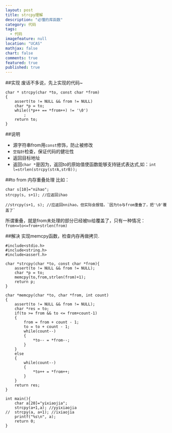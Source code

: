 ```yaml
---
layout: post
title: strcpy理解
description: "必懂的库函数"
category: 代码
tags: 
  - 代码
imagefeature: null
location: "UCAS"
mathjax: false
chart: false
comments: true
featured: true
published: true
---
```

##实现
废话不多说，先上实现的代码~

	char * strcpy(char *to, const char *from)
	{
		assert(to != NULL && from != NULL)
		char *p = to;
		while((*p++ == *from++) != '\0')
			;
		return to;
	}

##说明
*	源字符串from用`const`修饰，防止被修改
*	`空指针`检查，保证代码的健壮性
*	返回目标地址
*	返回`char *`是因为，返回to的原始值使函数能够支持链式表达式,如：`int l=strlen(strcpy(strA,strB));`

##to from 内存重叠处理
比如：

	char s[10]="nihao";
	strcpy(s, s+1); //应返回ihao
	
	//strcpy(s+1, s); //应返回nnihao，但实际会报错，`因为to与from重叠了，把'\0'覆盖了`

所谓重叠，就是from未处理的部分已经被to给覆盖了，只有一种情况：`from<=to<=from+strlen(from)`

##解决
实现memcpy函数，检查内存再做拷贝.

	#include<stdio.h>
	#include<string.h>
	#include<assert.h>

	char *strcpy(char *to, const char *from){
		assert(to != NULL && from != NULL);
		char *p = to;
		memcpy(to,from,strlen(from)+1);
		return p;
	}

	char *memcpy(char *to, char *from, int count)
	{
		assert(to != NULL && from != NULL);
		char *res = to;
		if(to >= from && to <= from+count-1)
		{
			from = from + count - 1;
			to = to + count - 1;
			while(count--)
			{
				*to-- = *from--;
			}
		}
		else
		{
			while(count--)
			{
				*to++ = *from++;
			}
		}
		return res;
	}

	int main(){
		char a[20]="yixiaojia";
		strcpy(a+1,a); //yyixiaojia
	//	strcpy(a, a+1); //ixiaojia
		printf("%s\n", a);
		return 0;
	}


